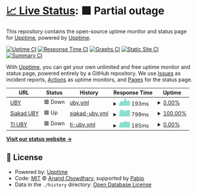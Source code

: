 # [📈 Live Status](https://upptime.github.io/upptime): <!--live status--> **🟧 Partial outage**

This repository contains the open-source uptime monitor and status page for [Upptime](https://upptime.js.org), powered by [Upptime](https://github.com/upptime/upptime).

[![Uptime CI](https://github.com/wahitftry/uptime/workflows/Uptime%20CI/badge.svg)](https://github.com/wahitftry/uptime/actions?query=workflow%3A%22Uptime+CI%22)
[![Response Time CI](https://github.com/wahitftry/uptime/workflows/Response%20Time%20CI/badge.svg)](https://github.com/wahitftry/uptime/actions?query=workflow%3A%22Response+Time+CI%22)
[![Graphs CI](https://github.com/wahitftry/uptime/workflows/Graphs%20CI/badge.svg)](https://github.com/wahitftry/uptime/actions?query=workflow%3A%22Graphs+CI%22)
[![Static Site CI](https://github.com/wahitftry/uptime/workflows/Static%20Site%20CI/badge.svg)](https://github.com/wahitftry/uptime/actions?query=workflow%3A%22Static+Site+CI%22)
[![Summary CI](https://github.com/wahitftry/uptime/workflows/Summary%20CI/badge.svg)](https://github.com/wahitftry/uptime/actions?query=workflow%3A%22Summary+CI%22)

With [Upptime](https://upptime.js.org), you can get your own unlimited and free uptime monitor and status page, powered entirely by a GitHub repository. We use [Issues](https://github.com/upptime/upptime/issues) as incident reports, [Actions](https://github.com/wahitftry/uptime/actions) as uptime monitors, and [Pages](https://upptime.github.io/upptime) for the status page.

<!--start: status pages-->
<!-- This summary is generated by Upptime (https://github.com/upptime/upptime) -->
<!-- Do not edit this manually, your changes will be overwritten -->
<!-- prettier-ignore -->
| URL | Status | History | Response Time | Uptime |
| --- | ------ | ------- | ------------- | ------ |
| <img alt="" src="https://icons.duckduckgo.com/ip3/uby.ac.id.ico" height="13"> [UBY](https://uby.ac.id) | 🟥 Down | [uby.yml](https://github.com/wahitftry/uptime/commits/HEAD/history/uby.yml) | <details><summary><img alt="Response time graph" src="./graphs/uby/response-time-week.png" height="20"> 193ms</summary><br><a href="https://wahitftry.github.io/uptime/history/uby"><img alt="Response time 202" src="https://img.shields.io/endpoint?url=https%3A%2F%2Fraw.githubusercontent.com%2Fwahitftry%2Fuptime%2FHEAD%2Fapi%2Fuby%2Fresponse-time.json"></a><br><a href="https://wahitftry.github.io/uptime/history/uby"><img alt="24-hour response time 176" src="https://img.shields.io/endpoint?url=https%3A%2F%2Fraw.githubusercontent.com%2Fwahitftry%2Fuptime%2FHEAD%2Fapi%2Fuby%2Fresponse-time-day.json"></a><br><a href="https://wahitftry.github.io/uptime/history/uby"><img alt="7-day response time 193" src="https://img.shields.io/endpoint?url=https%3A%2F%2Fraw.githubusercontent.com%2Fwahitftry%2Fuptime%2FHEAD%2Fapi%2Fuby%2Fresponse-time-week.json"></a><br><a href="https://wahitftry.github.io/uptime/history/uby"><img alt="30-day response time 203" src="https://img.shields.io/endpoint?url=https%3A%2F%2Fraw.githubusercontent.com%2Fwahitftry%2Fuptime%2FHEAD%2Fapi%2Fuby%2Fresponse-time-month.json"></a><br><a href="https://wahitftry.github.io/uptime/history/uby"><img alt="1-year response time 202" src="https://img.shields.io/endpoint?url=https%3A%2F%2Fraw.githubusercontent.com%2Fwahitftry%2Fuptime%2FHEAD%2Fapi%2Fuby%2Fresponse-time-year.json"></a></details> | <details><summary><a href="https://wahitftry.github.io/uptime/history/uby">0.00%</a></summary><a href="https://wahitftry.github.io/uptime/history/uby"><img alt="All-time uptime 0.00%" src="https://img.shields.io/endpoint?url=https%3A%2F%2Fraw.githubusercontent.com%2Fwahitftry%2Fuptime%2FHEAD%2Fapi%2Fuby%2Fuptime.json"></a><br><a href="https://wahitftry.github.io/uptime/history/uby"><img alt="24-hour uptime 0.00%" src="https://img.shields.io/endpoint?url=https%3A%2F%2Fraw.githubusercontent.com%2Fwahitftry%2Fuptime%2FHEAD%2Fapi%2Fuby%2Fuptime-day.json"></a><br><a href="https://wahitftry.github.io/uptime/history/uby"><img alt="7-day uptime 0.00%" src="https://img.shields.io/endpoint?url=https%3A%2F%2Fraw.githubusercontent.com%2Fwahitftry%2Fuptime%2FHEAD%2Fapi%2Fuby%2Fuptime-week.json"></a><br><a href="https://wahitftry.github.io/uptime/history/uby"><img alt="30-day uptime 7.96%" src="https://img.shields.io/endpoint?url=https%3A%2F%2Fraw.githubusercontent.com%2Fwahitftry%2Fuptime%2FHEAD%2Fapi%2Fuby%2Fuptime-month.json"></a><br><a href="https://wahitftry.github.io/uptime/history/uby"><img alt="1-year uptime 0.00%" src="https://img.shields.io/endpoint?url=https%3A%2F%2Fraw.githubusercontent.com%2Fwahitftry%2Fuptime%2FHEAD%2Fapi%2Fuby%2Fuptime-year.json"></a></details>
| <img alt="" src="https://icons.duckduckgo.com/ip3/siakad.uby.ac.id.ico" height="13"> [Siakad UBY](https://siakad.uby.ac.id) | 🟩 Up | [siakad-uby.yml](https://github.com/wahitftry/uptime/commits/HEAD/history/siakad-uby.yml) | <details><summary><img alt="Response time graph" src="./graphs/siakad-uby/response-time-week.png" height="20"> 799ms</summary><br><a href="https://wahitftry.github.io/uptime/history/siakad-uby"><img alt="Response time 822" src="https://img.shields.io/endpoint?url=https%3A%2F%2Fraw.githubusercontent.com%2Fwahitftry%2Fuptime%2FHEAD%2Fapi%2Fsiakad-uby%2Fresponse-time.json"></a><br><a href="https://wahitftry.github.io/uptime/history/siakad-uby"><img alt="24-hour response time 697" src="https://img.shields.io/endpoint?url=https%3A%2F%2Fraw.githubusercontent.com%2Fwahitftry%2Fuptime%2FHEAD%2Fapi%2Fsiakad-uby%2Fresponse-time-day.json"></a><br><a href="https://wahitftry.github.io/uptime/history/siakad-uby"><img alt="7-day response time 799" src="https://img.shields.io/endpoint?url=https%3A%2F%2Fraw.githubusercontent.com%2Fwahitftry%2Fuptime%2FHEAD%2Fapi%2Fsiakad-uby%2Fresponse-time-week.json"></a><br><a href="https://wahitftry.github.io/uptime/history/siakad-uby"><img alt="30-day response time 846" src="https://img.shields.io/endpoint?url=https%3A%2F%2Fraw.githubusercontent.com%2Fwahitftry%2Fuptime%2FHEAD%2Fapi%2Fsiakad-uby%2Fresponse-time-month.json"></a><br><a href="https://wahitftry.github.io/uptime/history/siakad-uby"><img alt="1-year response time 822" src="https://img.shields.io/endpoint?url=https%3A%2F%2Fraw.githubusercontent.com%2Fwahitftry%2Fuptime%2FHEAD%2Fapi%2Fsiakad-uby%2Fresponse-time-year.json"></a></details> | <details><summary><a href="https://wahitftry.github.io/uptime/history/siakad-uby">100.00%</a></summary><a href="https://wahitftry.github.io/uptime/history/siakad-uby"><img alt="All-time uptime 99.36%" src="https://img.shields.io/endpoint?url=https%3A%2F%2Fraw.githubusercontent.com%2Fwahitftry%2Fuptime%2FHEAD%2Fapi%2Fsiakad-uby%2Fuptime.json"></a><br><a href="https://wahitftry.github.io/uptime/history/siakad-uby"><img alt="24-hour uptime 100.00%" src="https://img.shields.io/endpoint?url=https%3A%2F%2Fraw.githubusercontent.com%2Fwahitftry%2Fuptime%2FHEAD%2Fapi%2Fsiakad-uby%2Fuptime-day.json"></a><br><a href="https://wahitftry.github.io/uptime/history/siakad-uby"><img alt="7-day uptime 100.00%" src="https://img.shields.io/endpoint?url=https%3A%2F%2Fraw.githubusercontent.com%2Fwahitftry%2Fuptime%2FHEAD%2Fapi%2Fsiakad-uby%2Fuptime-week.json"></a><br><a href="https://wahitftry.github.io/uptime/history/siakad-uby"><img alt="30-day uptime 100.00%" src="https://img.shields.io/endpoint?url=https%3A%2F%2Fraw.githubusercontent.com%2Fwahitftry%2Fuptime%2FHEAD%2Fapi%2Fsiakad-uby%2Fuptime-month.json"></a><br><a href="https://wahitftry.github.io/uptime/history/siakad-uby"><img alt="1-year uptime 99.36%" src="https://img.shields.io/endpoint?url=https%3A%2F%2Fraw.githubusercontent.com%2Fwahitftry%2Fuptime%2FHEAD%2Fapi%2Fsiakad-uby%2Fuptime-year.json"></a></details>
| <img alt="" src="https://icons.duckduckgo.com/ip3/informatika.uby.ac.id.ico" height="13"> [TI UBY](https://informatika.uby.ac.id) | 🟥 Down | [ti-uby.yml](https://github.com/wahitftry/uptime/commits/HEAD/history/ti-uby.yml) | <details><summary><img alt="Response time graph" src="./graphs/ti-uby/response-time-week.png" height="20"> 185ms</summary><br><a href="https://wahitftry.github.io/uptime/history/ti-uby"><img alt="Response time 226" src="https://img.shields.io/endpoint?url=https%3A%2F%2Fraw.githubusercontent.com%2Fwahitftry%2Fuptime%2FHEAD%2Fapi%2Fti-uby%2Fresponse-time.json"></a><br><a href="https://wahitftry.github.io/uptime/history/ti-uby"><img alt="24-hour response time 191" src="https://img.shields.io/endpoint?url=https%3A%2F%2Fraw.githubusercontent.com%2Fwahitftry%2Fuptime%2FHEAD%2Fapi%2Fti-uby%2Fresponse-time-day.json"></a><br><a href="https://wahitftry.github.io/uptime/history/ti-uby"><img alt="7-day response time 185" src="https://img.shields.io/endpoint?url=https%3A%2F%2Fraw.githubusercontent.com%2Fwahitftry%2Fuptime%2FHEAD%2Fapi%2Fti-uby%2Fresponse-time-week.json"></a><br><a href="https://wahitftry.github.io/uptime/history/ti-uby"><img alt="30-day response time 186" src="https://img.shields.io/endpoint?url=https%3A%2F%2Fraw.githubusercontent.com%2Fwahitftry%2Fuptime%2FHEAD%2Fapi%2Fti-uby%2Fresponse-time-month.json"></a><br><a href="https://wahitftry.github.io/uptime/history/ti-uby"><img alt="1-year response time 226" src="https://img.shields.io/endpoint?url=https%3A%2F%2Fraw.githubusercontent.com%2Fwahitftry%2Fuptime%2FHEAD%2Fapi%2Fti-uby%2Fresponse-time-year.json"></a></details> | <details><summary><a href="https://wahitftry.github.io/uptime/history/ti-uby">0.00%</a></summary><a href="https://wahitftry.github.io/uptime/history/ti-uby"><img alt="All-time uptime 0.00%" src="https://img.shields.io/endpoint?url=https%3A%2F%2Fraw.githubusercontent.com%2Fwahitftry%2Fuptime%2FHEAD%2Fapi%2Fti-uby%2Fuptime.json"></a><br><a href="https://wahitftry.github.io/uptime/history/ti-uby"><img alt="24-hour uptime 0.00%" src="https://img.shields.io/endpoint?url=https%3A%2F%2Fraw.githubusercontent.com%2Fwahitftry%2Fuptime%2FHEAD%2Fapi%2Fti-uby%2Fuptime-day.json"></a><br><a href="https://wahitftry.github.io/uptime/history/ti-uby"><img alt="7-day uptime 0.00%" src="https://img.shields.io/endpoint?url=https%3A%2F%2Fraw.githubusercontent.com%2Fwahitftry%2Fuptime%2FHEAD%2Fapi%2Fti-uby%2Fuptime-week.json"></a><br><a href="https://wahitftry.github.io/uptime/history/ti-uby"><img alt="30-day uptime 7.96%" src="https://img.shields.io/endpoint?url=https%3A%2F%2Fraw.githubusercontent.com%2Fwahitftry%2Fuptime%2FHEAD%2Fapi%2Fti-uby%2Fuptime-month.json"></a><br><a href="https://wahitftry.github.io/uptime/history/ti-uby"><img alt="1-year uptime 0.00%" src="https://img.shields.io/endpoint?url=https%3A%2F%2Fraw.githubusercontent.com%2Fwahitftry%2Fuptime%2FHEAD%2Fapi%2Fti-uby%2Fuptime-year.json"></a></details>

<!--end: status pages-->

[**Visit our status website →**](https://upptime.github.io/upptime)

## 📄 License

- Powered by: [Upptime](https://github.com/upptime/upptime)
- Code: [MIT](./LICENSE) © [Anand Chowdhary](https://anandchowdhary.com), supported by [Pabio](https://pabio.com)
- Data in the `./history` directory: [Open Database License](https://opendatacommons.org/licenses/odbl/1-0/)
